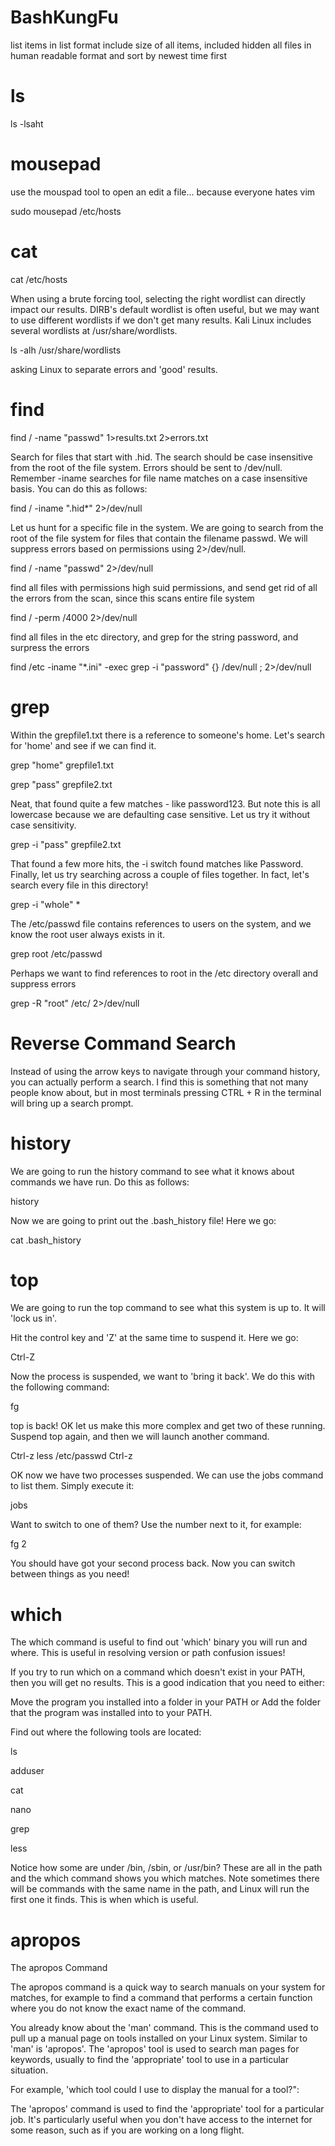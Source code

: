 # BashKungFu

list items in list format include size of all items, included hidden all files in human readable format and sort by newest time first

# ls


ls -lsaht

# mousepad


use the mouspad tool to open an edit a file... because everyone hates vim


sudo mousepad /etc/hosts


# cat


cat /etc/hosts



When using a brute forcing tool, selecting the right wordlist can directly impact our results. DIRB's default wordlist is often useful, but we may want to use different wordlists if we don't get many results. Kali Linux includes several wordlists at /usr/share/wordlists.


ls -alh /usr/share/wordlists


asking Linux to separate errors and 'good' results.


# find


find / -name "passwd" 1>results.txt 2>errors.txt

Search for files that start with .hid. The search should be case insensitive from the root of the file system. Errors should be sent to /dev/null. Remember -iname searches for file name matches on a case insensitive basis. You can do this as follows:


find / -iname ".hid*" 2>/dev/null



Let us hunt for a specific file in the system. We are going to search from the root of the file system for files that contain the filename passwd. We will suppress errors based on permissions using 2>/dev/null.


find / -name "passwd" 2>/dev/null



find all files with permissions high suid permissions, and send get rid of all the errors from the scan, since this scans entire file system


find / -perm /4000 2>/dev/null



find all files in the etc directory, and grep for the string password, and surpress the errors


find /etc -iname "*.ini" -exec grep -i "password" {} /dev/null \; 2>/dev/null



# grep


Within the grepfile1.txt there is a reference to someone's home. Let's search for 'home' and see if we can find it.


grep "home" grepfile1.txt


grep "pass" grepfile2.txt


Neat, that found quite a few matches - like password123. But note this is all lowercase because we are defaulting case sensitive. Let us try it without case sensitivity.


grep -i "pass" grepfile2.txt


That found a few more hits, the -i switch found matches like Password. Finally, let us try searching across a couple of files together. In fact, let's search every file in this directory!


grep -i "whole" *


The /etc/passwd file contains references to users on the system, and we know the root user always exists in it.


grep root /etc/passwd


Perhaps we want to find references to root in the /etc directory overall and suppress errors


grep -R "root" /etc/ 2>/dev/null



# Reverse Command Search


Instead of using the arrow keys to navigate through your command history, you can actually perform a search. I find this is something that not many people know about, but in most terminals pressing CTRL + R in the terminal will bring up a search prompt. 


# history


We are going to run the history command to see what it knows about commands we have run. Do this as follows:


history


Now we are going to print out the .bash_history file! Here we go:


cat .bash_history


# top


We are going to run the top command to see what this system is up to. It will 'lock us in'.


Hit the control key and 'Z' at the same time to suspend it. Here we go:

Ctrl-Z


Now the process is suspended, we want to 'bring it back'. We do this with the following command:

fg


top is back! OK let us make this more complex and get two of these running. Suspend top again, and then we will launch another command.

Ctrl-z
less /etc/passwd
Ctrl-z


OK now we have two processes suspended. We can use the jobs command to list them. Simply execute it:


jobs


Want to switch to one of them? Use the number next to it, for example:

fg 2


You should have got your second process back. Now you can switch between things as you need!


# which


The which command is useful to find out 'which' binary you will run and where. This is useful in resolving version or path confusion issues!


If you try to run which on a command which doesn't exist in your PATH, then you will get no results. This is a good indication that you need to either:


Move the program you installed into a folder in your PATH or Add the folder that the program was installed into to your PATH.



Find out where the following tools are located:

ls


adduser


cat


nano


grep


less


Notice how some are under /bin, /sbin, or /usr/bin? These are all in the path and the which command shows you which matches. Note sometimes there will be commands with the same name in the path, and Linux will run the first one it finds. This is when which is useful.



# apropos


The apropos Command


The apropos command is a quick way to search manuals on your system for matches, for example to find a command that performs a certain function where you do not know the exact name of the command.


You already know about the 'man' command. This is the command used to pull up a manual page on tools installed on your Linux system. Similar to 'man' is 'apropos'. The 'apropos' tool is used to search man pages for keywords, usually to find the 'appropriate' tool to use in a particular situation.

For example, 'which tool could I use to display the manual for a tool?":


The 'apropos' command is used to find the 'appropriate' tool for a particular job. It's particularly useful when you don't have access to the internet for some reason, such as if you are working on a long flight.



